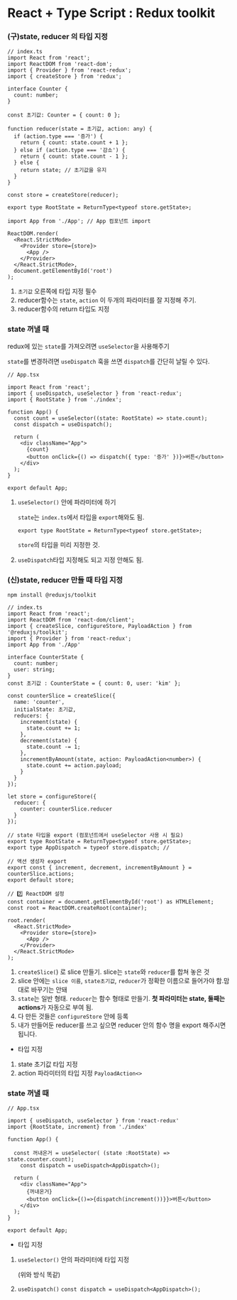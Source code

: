 # React + Type Script : Redux toolkit

### (구)state, reducer 의 타입 지정

```tsx
// index.ts
import React from 'react';
import ReactDOM from 'react-dom';
import { Provider } from 'react-redux';
import { createStore } from 'redux';

interface Counter {
  count: number;
}

const 초기값: Counter = { count: 0 };

function reducer(state = 초기값, action: any) {
  if (action.type === '증가') {
    return { count: state.count + 1 };
  } else if (action.type === '감소') {
    return { count: state.count - 1 };
  } else {
    return state; // 초기값을 유지
  }
}

const store = createStore(reducer);

export type RootState = ReturnType<typeof store.getState>;

import App from './App'; // App 컴포넌트 import

ReactDOM.render(
  <React.StrictMode>
    <Provider store={store}>
      <App />
    </Provider>
  </React.StrictMode>,
  document.getElementById('root')
);
```

1. `초기값` 오른쪽에 타입 지정 필수
2. reducer함수는 `state`, `action` 이 두개의 파라미터를 잘 지정해 주기.
3. reducer함수의 return 타입도 지정

### state 꺼낼 때

redux에 있는 `state`를 가져오려면 `useSelector`을 사용해주기

`state`를 변경하려면 `useDispatch` 훅을 쓰면 `dispatch`를 간단히 날릴 수 있다.

```tsx
// App.tsx

import React from 'react';
import { useDispatch, useSelector } from 'react-redux';
import { RootState } from './index';

function App() {
  const count = useSelector((state: RootState) => state.count); 
  const dispatch = useDispatch();

  return (
    <div className="App">
      {count}
      <button onClick={() => dispatch({ type: '증가' })}>버튼</button>
    </div>
  );
}

export default App;
```

1. `useSelector()` 안에 파라미터에 하기
    
    `state`는 `index.ts`에서 타입을 `export`해와도 됨. 
    
    `export type RootState = ReturnType<typeof store.getState>;` 
    
    `store`의 타입을 미리 지정한 것.
    
2. `useDispatch`타입 지정해도 되고 지정 안해도 됨.

### (신)**state, reducer 만들 때 타입 지정**

```tsx
npm install @reduxjs/toolkit 
```

```tsx
// index.ts
import React from 'react';
import ReactDOM from 'react-dom/client';
import { createSlice, configureStore, PayloadAction } from '@reduxjs/toolkit';
import { Provider } from 'react-redux';
import App from './App'

interface CounterState {
  count: number;
  user: string;
}
const 초기값 : CounterState = { count: 0, user: 'kim' };

const counterSlice = createSlice({
  name: 'counter',
  initialState: 초기값,
  reducers: {
    increment(state) {
      state.count += 1;
    },
    decrement(state) {
      state.count -= 1;
    },
    incrementByAmount(state, action: PayloadAction<number>) {
      state.count += action.payload;
    }
  }
});

let store = configureStore({
  reducer: {
    counter: counterSlice.reducer
  }
});

// state 타입을 export (컴포넌트에서 useSelector 사용 시 필요)
export type RootState = ReturnType<typeof store.getState>;
export type AppDispatch = typeof store.dispatch; // 

// 액션 생성자 export
export const { increment, decrement, incrementByAmount } = counterSlice.actions;
export default store;

// 7️⃣ ReactDOM 설정
const container = document.getElementById('root') as HTMLElement;
const root = ReactDOM.createRoot(container);

root.render(
  <React.StrictMode>
    <Provider store={store}>
      <App />
    </Provider>
  </React.StrictMode> 
);
```

1. `createSlice(`) 로 slice 만들기. slice는 `state`와 `reducer`를 합쳐 놓은 것
2. slice 안에는 `slice 이름`, `state초기값`, `reducer`가 정확한 이름으로 들어가야 함.맘대로 바꾸기는 안돼
3. `state`는 일반 형태. `reducer`는 함수 형태로 만들기. **첫 파라미터는 state, 둘째는 actions**가 자동으로 부여 됨.
4. 다 만든 것들은 `configureStore` 안에 등록
5. 내가 만들어둔 reducer를 쓰고 싶으면 reducer 안의 함수 명을 export 해주시면 됩니다.

- 타입 지정
1. state 초기값 타입 지정
2. action 파라미터의 타입 지정 `PayloadAction<>` 

### state 꺼낼 때

```tsx
// App.tsx

import { useDispatch, useSelector } from 'react-redux'
import {RootState, increment} from './index'

function App() {

  const 꺼내온거 = useSelector( (state :RootState) => state.counter.count);
	const dispatch = useDispatch<AppDispatch>();

  return (
    <div className="App">
      {꺼내온거}
      <button onClick={()=>{dispatch(increment())}}>버튼</button>
    </div>
  );
} 

export default App;
```

- 타입 지정
1. `useSelector()` 안의 파라미터에 타입 지정
    
    (위와 방식 똑같)
    
2. `useDispatch()`
`const dispatch = useDispatch<AppDispatch>();`